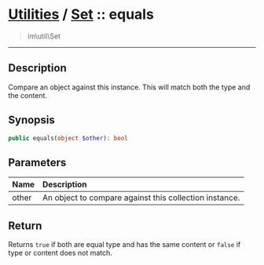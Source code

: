 # [Utilities](util.md) / [Set](util-Set.md) :: equals
 > im\util\Set
____

## Description
Compare an object against this instance.
This will match both the type and the content.

## Synopsis
```php
public equals(object $other): bool
```

## Parameters
| Name | Description |
| :--- | :---------- |
| other | An object to compare against this collection instance. |

## Return
Returns `true` if both are equal type and has the same content
or `false` if type or content does not match.
